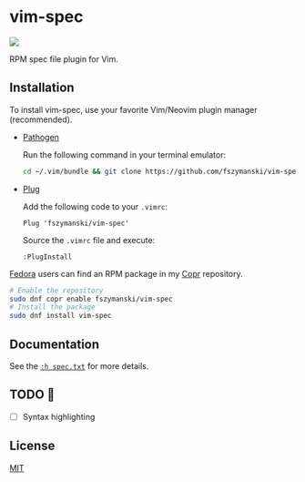 # vim-spec

<a href="https://copr.fedorainfracloud.org/coprs/fszymanski/vim-spec/package/vim-spec/"><img src="https://copr.fedorainfracloud.org/coprs/fszymanski/vim-spec/package/vim-spec/status_image/last_build.png" /></a>

RPM spec file plugin for Vim.

## Installation

To install vim-spec, use your favorite Vim/Neovim plugin manager (recommended).

- [Pathogen](https://github.com/tpope/vim-pathogen)

  Run the following command in your terminal emulator:

  ```sh
  cd ~/.vim/bundle && git clone https://github.com/fszymanski/vim-spec
  ```

- [Plug](https://github.com/junegunn/vim-plug)

  Add the following code to your `.vimrc`:

  ```vim
  Plug 'fszymanski/vim-spec'
  ```

  Source the `.vimrc` file and execute:

  ```vim
  :PlugInstall
  ```

[Fedora](https://getfedora.org/) users can find an RPM package in my
[Copr](http://copr.fedorainfracloud.org/coprs/fszymanski/vim-spec/) repository.

```sh
# Enable the repository
sudo dnf copr enable fszymanski/vim-spec
# Install the package
sudo dnf install vim-spec
```

## Documentation

See the [`:h spec.txt`](https://github.com/fszymanski/vim-spec/blob/master/doc/spec.txt) for more details.

## TODO :pushpin:

- [ ] Syntax highlighting

## License

[MIT](https://github.com/fszymanski/vim-spec/blob/master/LICENSE)
